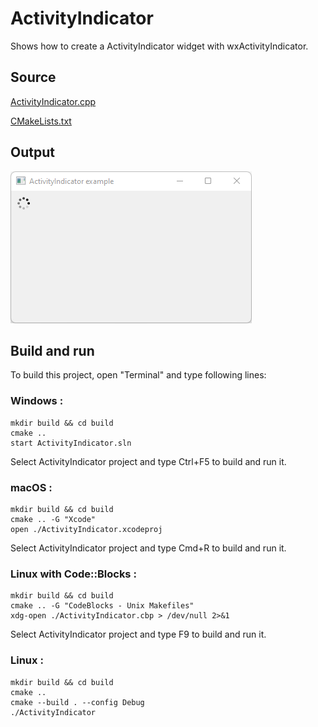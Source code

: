 # ActivityIndicator

Shows how to create a ActivityIndicator widget with wxActivityIndicator.

## Source

[ActivityIndicator.cpp](ActivityIndicator.cpp)

[CMakeLists.txt](CMakeLists.txt)

## Output

![output](../../../docs/Pictures/ActivityIndicator.png)

## Build and run

To build this project, open "Terminal" and type following lines:

### Windows :

``` shell
mkdir build && cd build
cmake .. 
start ActivityIndicator.sln
```

Select ActivityIndicator project and type Ctrl+F5 to build and run it.

### macOS :

``` shell
mkdir build && cd build
cmake .. -G "Xcode"
open ./ActivityIndicator.xcodeproj
```

Select ActivityIndicator project and type Cmd+R to build and run it.

### Linux with Code::Blocks :

``` shell
mkdir build && cd build
cmake .. -G "CodeBlocks - Unix Makefiles"
xdg-open ./ActivityIndicator.cbp > /dev/null 2>&1
```

Select ActivityIndicator project and type F9 to build and run it.

### Linux :

``` shell
mkdir build && cd build
cmake .. 
cmake --build . --config Debug
./ActivityIndicator
```
